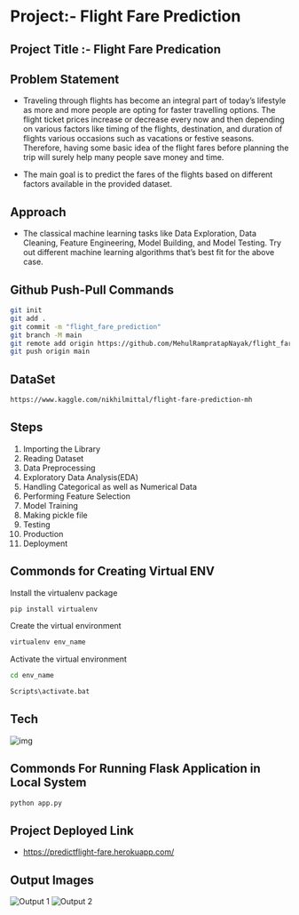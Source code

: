 # Project:- Flight Fare Prediction
## Project Title :- Flight Fare Predication

## Problem Statement

- Traveling through flights has become an integral part of today’s lifestyle as more and more people are opting for faster travelling options. The flight ticket prices increase or decrease every now and then depending on various factors like timing of the flights, destination, and duration of flights various occasions such as vacations or festive seasons. Therefore, having some basic idea of the flight fares before planning the trip will surely help many people save money and time.
 
- The main goal is to predict the fares of the flights based on different factors available in
the provided dataset.

## Approach

- The classical machine learning tasks like Data Exploration, Data Cleaning, Feature Engineering, Model Building, and Model Testing. Try out different machine learning algorithms that’s best fit for the above case.

## Github Push-Pull Commands

```bash
git init
git add .
git commit -m "flight_fare_prediction"
git branch -M main
git remote add origin https://github.com/MehulRampratapNayak/flight_fare_prediction.git
git push origin main
```

## DataSet 

```bash
https://www.kaggle.com/nikhilmittal/flight-fare-prediction-mh
```
## Steps

1.  Importing the Library
2.  Reading Dataset
3.  Data Preprocessing
4.  Exploratory Data Analysis(EDA)
5.  Handling Categorical as well as Numerical Data
7.  Performing Feature Selection
8.  Model Training 
9.  Making pickle file
10. Testing
11. Production
12. Deployment


## Commonds for Creating Virtual ENV

Install the virtualenv package

```bash
pip install virtualenv
```
Create the virtual environment

```bash
virtualenv env_name
```
Activate the virtual environment

```bash
cd env_name
```
```bash
Scripts\activate.bat
```

## Tech

![img](https://user-images.githubusercontent.com/102470567/194716449-101eb1e7-51e4-4c07-9999-fb0096d352b8.png)

## Commonds For Running Flask Application in Local System

```bash
python app.py
```

## Project Deployed Link 

- https://predictflight-fare.herokuapp.com/


## Output Images

![Output 1](https://user-images.githubusercontent.com/102470567/194718247-17c4e96c-6618-4d4f-b6d4-17fe705fe5b9.png)
![Output 2](https://user-images.githubusercontent.com/102470567/194718252-e0e0b0c8-cd79-4cd4-9f40-a111e5ee9ba1.png)



